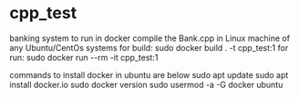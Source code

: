 # cpp_test
banking system to run in docker
compile the Bank.cpp in Linux machine of any Ubuntu/CentOs systems
for build:
sudo docker build . -t cpp_test:1
for run:
sudo docker run --rm -it cpp_test:1

commands to install docker in ubuntu are below
sudo apt update
sudo apt install docker.io
sudo docker version
sudo usermod -a -G docker ubuntu
